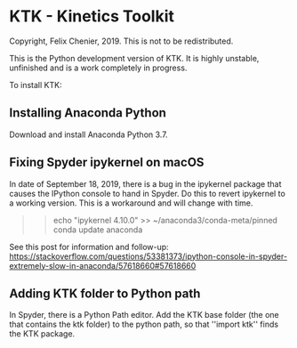 # KTK - Kinetics Toolkit

Copyright, Felix Chenier, 2019.
This is not to be redistributed.

This is the Python development version of KTK. It is highly unstable, unfinished and is
a work completely in progress.

To install KTK:

## Installing Anaconda Python

Download and install Anaconda Python 3.7.

## Fixing Spyder ipykernel on macOS

In date of September 18, 2019, there is a bug in the ipykernel package that causes the
IPython console to hand in Spyder. Do this to revert ipykernel to a working version.
This is a workaround and will change with time.

>> echo "ipykernel 4.10.0" >> ~/anaconda3/conda-meta/pinned
>> conda update anaconda

See this post for information and follow-up:
https://stackoverflow.com/questions/53381373/ipython-console-in-spyder-extremely-slow-in-anaconda/57618660#57618660

## Adding KTK folder to Python path

In Spyder, there is a Python Path editor. Add the KTK base folder (the one that contains
the ktk folder) to the python path, so that ''import ktk'' finds the KTK package.
